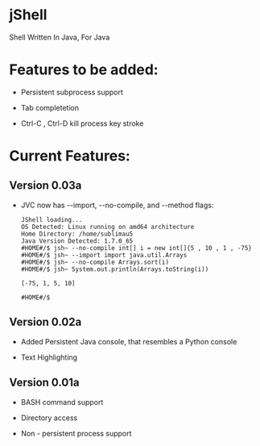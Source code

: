 jShell
======

Shell Written In Java, For Java

# Features to be added:

  - Persistent subprocess support
  
  - Tab completetion
  
  - Ctrl-C , Ctrl-D kill process key stroke
  
# Current Features:

## Version 0.03a

  - JVC now has --import, --no-compile, and --method flags:
      ```
      JShell loading... 
      OS Detected: Linux running on amd64 architecture
      Home Directory: /home/sublimau5
      Java Version Detected: 1.7.0_65
      #HOME#/$ jsh~ --no-compile int[] i = new int[]{5 , 10 , 1 , -75}
      #HOME#/$ jsh~ --import import java.util.Arrays
      #HOME#/$ jsh~ --no-compile Arrays.sort(i)
      #HOME#/$ jsh~ System.out.println(Arrays.toString(i))
      
      [-75, 1, 5, 10]
      
      #HOME#/$ 
      ```

## Version 0.02a

  - Added Persistent Java console, that resembles a Python console

  - Text Highlighting

## Version 0.01a

  - BASH command support
  
  - Directory access

  - Non - persistent process support

